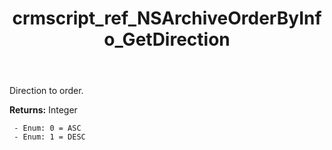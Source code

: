 ﻿---
title: crmscript_ref_NSArchiveOrderByInfo_GetDirection
description: Integer NSArchiveOrderByInfo.GetDirection()
intellisense: NSArchiveOrderByInfo.GetDirection
keywords: NSArchiveOrderByInfo, GetDirection
so.topic: reference
---

Direction to order.

**Returns:** Integer

     - Enum: 0 = ASC 
     - Enum: 1 = DESC 

